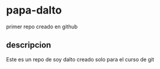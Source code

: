 # papa-dalto
primer repo creado en github

## descripcion
Este es un repo de soy dalto creado solo para el curso de git
